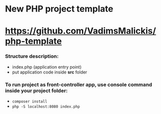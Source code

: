 # New PHP project template

# https://github.com/VadimsMalickis/php-template

### Structure description:
- index.php (application entry point)
- put application code inside **src** folder

### To run project as front-controller app, use console command inside your project folder:
- ```composer install```
- ```php -S localhost:8080 index.php```
